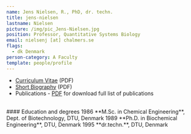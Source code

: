 ```yaml
---
name: Jens Nielsen, R., PhD, dr. techn.
title: jens-nielsen
lastname: Nielsen
picture: /img/pic_Jens-Nielsen.jpg
position: Professor, Quantitative Systems Biology
email: nielsenj [at] chalmers.se
flags:
  - dk Denmark
person-category: A Faculty
template: people/profile
---
```

* [Curriculum Vitae](/img/cv_jn2312.pdf) (PDF)
* [Short Biography](/img/bio_jnshort_2009.pdf) (PDF)
* Publications - [PDF](/img/pub_jn2312.pdf) for download full list of publications  

<br/>
#### Education and degrees    
1986 	**M.Sc. in Chemical Engineering**, Dept. of Biotechnology, DTU, Denmark    
1989 	**Ph.D. in Biochemical Engineering**, DTU, Denmark  
1995 	**dr.techn.**, DTU, Denmark  

